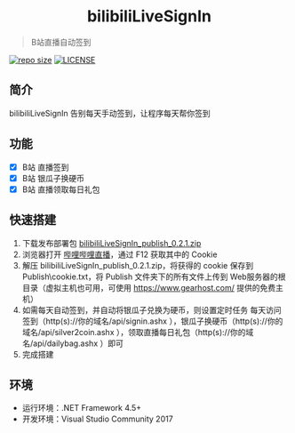 <h1 align="center">bilibiliLiveSignIn</h1>

> B站直播自动签到

[![repo size](https://img.shields.io/github/repo-size/yiyungent/bilibiliLiveSignIn.svg?style=flat)]()
[![LICENSE](https://img.shields.io/github/license/yiyungent/bilibiliLiveSignIn.svg?style=flat)](https://mit-license.org/)

## 简介

bilibiliLiveSignIn 告别每天手动签到，让程序每天帮你签到

## 功能

- [x] B站 直播签到
- [x] B站 银瓜子换硬币
- [x] B站 直播领取每日礼包

## 快速搭建

1. 下载发布部署包 <a href="https://github.com/yiyungent/bilibiliLiveSignIn/releases/download/v0.2.1/bilibiliLiveSignIn_publish_0.2.1.zip" target="_blank">bilibiliLiveSignIn_publish_0.2.1.zip</a>
2. 浏览器打开 <a href="https://live.bilibili.com/" target="_blank">哔哩哔哩直播</a>，通过 F12 获取其中的 Cookie
3. 解压 bilibiliLiveSignIn_publish_0.2.1.zip，将获得的 cookie 保存到 Publish\cookie.txt，将 Publish 文件夹下的所有文件上传到 Web服务器的根目录（虚拟主机也可用，可使用 https://www.gearhost.com/ 提供的免费主机）
4. 如需每天自动签到，并自动将银瓜子兑换为硬币，则设置定时任务 每天访问 签到（http(s)://你的域名/api/signin.ashx ），银瓜子换硬币（http(s)://你的域名/api/silver2coin.ashx ），领取直播每日礼包（http(s)://你的域名/api/dailybag.ashx ）即可
5. 完成搭建

## 环境

- 运行环境：.NET Framework 4.5+    
- 开发环境：Visual Studio Community 2017

